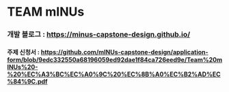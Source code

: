 # TEAM mINUs 

### 개발 블로그 : https://minus-capstone-design.github.io/
#### 주제 신청서 : https://github.com/mINUs-capstone-design/application-form/blob/9edc332550a68196059ed92dae1f84ca726eed9e/Team%20mINUs%20-%20%EC%A3%BC%EC%A0%9C%20%EC%8B%A0%EC%B2%AD%EC%84%9C.pdf

<!--

**Here are some ideas to get you started:**

🙋‍♀️ A short introduction - what is your organization all about?
🌈 Contribution guidelines - how can the community get involved?
👩‍💻 Useful resources - where can the community find your docs? Is there anything else the community should know?
🍿 Fun facts - what does your team eat for breakfast?
🧙 Remember, you can do mighty things with the power of [Markdown](https://docs.github.com/github/writing-on-github/getting-started-with-writing-and-formatting-on-github/basic-writing-and-formatting-syntax)
-->
